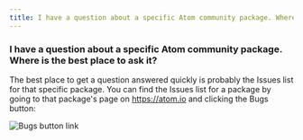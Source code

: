 ```yaml
---
title: I have a question about a specific Atom community package. Where is the best place to ask it?
---
```

### I have a question about a specific Atom community package. Where is the best place to ask it?

The best place to get a question answered quickly is probably the Issues list for that specific package. You can find the Issues list for a package by going to that package's page on https://atom.io and clicking the Bugs button:

![Bugs button link](../../images/package-issue-link.png)

